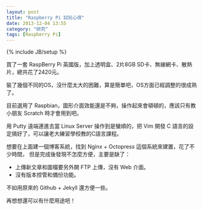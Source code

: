 ```yaml
---
layout: post
title: "Raspberry Pi 試玩心得"
date: 2013-12-04 13:55
category: "研究"
tags: [Raspberry Pi]
---
```

{% include JB/setup %}

買了一套 RaspBerry Pi 英國版，加上透明盒、2片8GB SD卡、無線網卡、散熱片，總共花了2420元。

裝了幾個不同的OS，沒什麼太大的困難，算是簡單吧，OS方面已經調整的很成熟了。

目前選用了 Raspbian，圖形介面效能還是不夠，操作起來會頓頓的，應該只有教小朋友 Scratch 時才會用到吧。

用 Putty 遠端連進去當 Linux Server 操作到是蠻順的，把 Vim 開發 C 語言的設定搞好了，可以讓老大練習學校教的C語言課程。

想要在上面建一個博客系統，找到 Nginx + Octopress 這個系統來建置，花了不少時間，
但是完成後發現不怎麼方便，主要是缺了：

 - 上傳新文章和圖檔要另外開 FTP 上傳，沒有 Web 介面。  
 - 沒有版本控管和備份功能。 


不如用原來的 Github + Jekyll 還方便一些。

再想想還可以有什麼用途吧！

